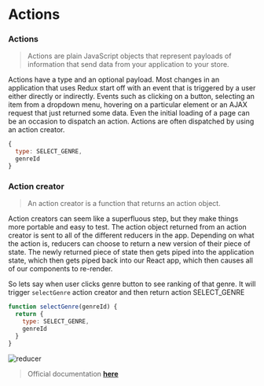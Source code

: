 # Actions

### Actions

> Actions are plain JavaScript objects that represent payloads of information that send data from your application to your store.

Actions have a type and an optional payload.
Most changes in an application that uses Redux start off with an event that is triggered by a user either directly or indirectly.
Events such as clicking on a button, selecting an item from a dropdown menu, hovering on a particular element or an AJAX request that just returned some data.
Even the initial loading of a page can be an occasion to dispatch an action. Actions are often dispatched by using an action creator.


```javascript
{
  type: SELECT_GENRE,
  genreId
}

```

### Action creator

> An action creator is a function that returns an action object.

Action creators can seem like a superfluous step, but they make things more portable and easy to test.
The action object returned from an action creator is sent to all of the different reducers in the app.
Depending on what the action is, reducers can choose to return a new version of their piece of state.
The newly returned piece of state then gets piped into the application state, which then gets piped back into our React app, which then causes all of our components to re-render.

So lets say when user clicks genre button to see ranking of that genre. It will trigger `selectGenre` action creator and then return action SELECT_GENRE

```javascript
function selectGenre(genreId) {
  return {
    type: SELECT_GENRE,
    genreId
  }
}
```

![reducer](/gitbook/images/action.png)

> Official documentation **[here](https://redux.js.org/basics/actions)**
